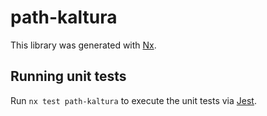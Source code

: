 # path-kaltura

This library was generated with [Nx](https://nx.dev).

## Running unit tests

Run `nx test path-kaltura` to execute the unit tests via [Jest](https://jestjs.io).
